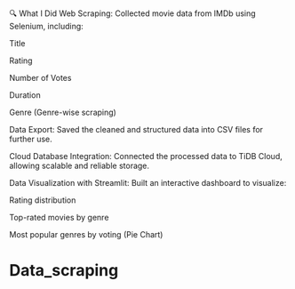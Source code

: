 🔍 What I Did
Web Scraping:
Collected movie data from IMDb using Selenium, including:

Title

Rating

Number of Votes

Duration

Genre (Genre-wise scraping)

Data Export:
Saved the cleaned and structured data into CSV files for further use.

Cloud Database Integration:
Connected the processed data to TiDB Cloud, allowing scalable and reliable storage.

Data Visualization with Streamlit:
Built an interactive dashboard to visualize:

Rating distribution

Top-rated movies by genre

Most popular genres by voting (Pie Chart)

# Data_scraping
